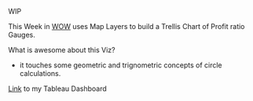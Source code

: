 WIP

This Week in [WOW](https://workout-wednesday.com/2024w14tab/) uses Map Layers to build a Trellis Chart of Profit ratio Gauges.

What is awesome about this Viz?
* it touches some geometric and trignometric concepts of circle calculations.

[Link](https://public.tableau.com/app/profile/amira.salama/viz/WOW2024Week14CanyoubuildaTrellisofProfitRatioGauges/WOW2024Week14) to my Tableau Dashboard
